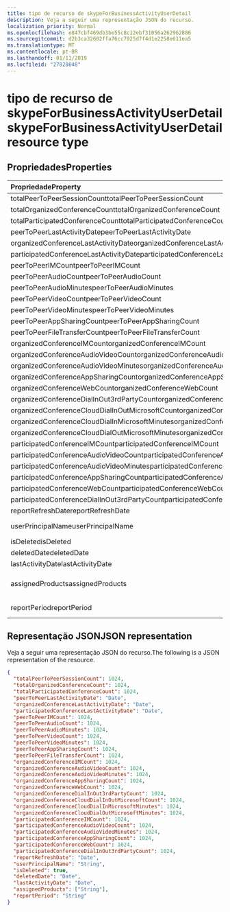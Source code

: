 ```yaml
---
title: tipo de recurso de skypeForBusinessActivityUserDetail
description: Veja a seguir uma representação JSON do recurso.
localization_priority: Normal
ms.openlocfilehash: e847cbf469db3be55c8c12ebf31056a262962886
ms.sourcegitcommit: d2b3ca32602ffa76cc7925d7f4d1e2258e611ea5
ms.translationtype: MT
ms.contentlocale: pt-BR
ms.lasthandoff: 01/11/2019
ms.locfileid: "27828648"
---
```

# <a name="skypeforbusinessactivityuserdetail-resource-type"></a><span data-ttu-id="7bdbc-103">tipo de recurso de skypeForBusinessActivityUserDetail</span><span class="sxs-lookup"><span data-stu-id="7bdbc-103">skypeForBusinessActivityUserDetail resource type</span></span>

## <a name="properties"></a><span data-ttu-id="7bdbc-104">Propriedades</span><span class="sxs-lookup"><span data-stu-id="7bdbc-104">Properties</span></span>

| <span data-ttu-id="7bdbc-105">Propriedade</span><span class="sxs-lookup"><span data-stu-id="7bdbc-105">Property</span></span>                                 | <span data-ttu-id="7bdbc-106">Tipo</span><span class="sxs-lookup"><span data-stu-id="7bdbc-106">Type</span></span>              |
| :--------------------------------------- | :---------------- |
| <span data-ttu-id="7bdbc-107">totalPeerToPeerSessionCount</span><span class="sxs-lookup"><span data-stu-id="7bdbc-107">totalPeerToPeerSessionCount</span></span>              | <span data-ttu-id="7bdbc-108">Int64</span><span class="sxs-lookup"><span data-stu-id="7bdbc-108">Int64</span></span>             |
| <span data-ttu-id="7bdbc-109">totalOrganizedConferenceCount</span><span class="sxs-lookup"><span data-stu-id="7bdbc-109">totalOrganizedConferenceCount</span></span>            | <span data-ttu-id="7bdbc-110">Int64</span><span class="sxs-lookup"><span data-stu-id="7bdbc-110">Int64</span></span>             |
| <span data-ttu-id="7bdbc-111">totalParticipatedConferenceCount</span><span class="sxs-lookup"><span data-stu-id="7bdbc-111">totalParticipatedConferenceCount</span></span>         | <span data-ttu-id="7bdbc-112">Int64</span><span class="sxs-lookup"><span data-stu-id="7bdbc-112">Int64</span></span>             |
| <span data-ttu-id="7bdbc-113">peerToPeerLastActivityDate</span><span class="sxs-lookup"><span data-stu-id="7bdbc-113">peerToPeerLastActivityDate</span></span>               | <span data-ttu-id="7bdbc-114">Data</span><span class="sxs-lookup"><span data-stu-id="7bdbc-114">Date</span></span>              |
| <span data-ttu-id="7bdbc-115">organizedConferenceLastActivityDate</span><span class="sxs-lookup"><span data-stu-id="7bdbc-115">organizedConferenceLastActivityDate</span></span>      | <span data-ttu-id="7bdbc-116">Data</span><span class="sxs-lookup"><span data-stu-id="7bdbc-116">Date</span></span>              |
| <span data-ttu-id="7bdbc-117">participatedConferenceLastActivityDate</span><span class="sxs-lookup"><span data-stu-id="7bdbc-117">participatedConferenceLastActivityDate</span></span>   | <span data-ttu-id="7bdbc-118">Data</span><span class="sxs-lookup"><span data-stu-id="7bdbc-118">Date</span></span>              |
| <span data-ttu-id="7bdbc-119">peerToPeerIMCount</span><span class="sxs-lookup"><span data-stu-id="7bdbc-119">peerToPeerIMCount</span></span>                        | <span data-ttu-id="7bdbc-120">Int64</span><span class="sxs-lookup"><span data-stu-id="7bdbc-120">Int64</span></span>             |
| <span data-ttu-id="7bdbc-121">peerToPeerAudioCount</span><span class="sxs-lookup"><span data-stu-id="7bdbc-121">peerToPeerAudioCount</span></span>                     | <span data-ttu-id="7bdbc-122">Int64</span><span class="sxs-lookup"><span data-stu-id="7bdbc-122">Int64</span></span>             |
| <span data-ttu-id="7bdbc-123">peerToPeerAudioMinutes</span><span class="sxs-lookup"><span data-stu-id="7bdbc-123">peerToPeerAudioMinutes</span></span>                   | <span data-ttu-id="7bdbc-124">Int64</span><span class="sxs-lookup"><span data-stu-id="7bdbc-124">Int64</span></span>             |
| <span data-ttu-id="7bdbc-125">peerToPeerVideoCount</span><span class="sxs-lookup"><span data-stu-id="7bdbc-125">peerToPeerVideoCount</span></span>                     | <span data-ttu-id="7bdbc-126">Int64</span><span class="sxs-lookup"><span data-stu-id="7bdbc-126">Int64</span></span>             |
| <span data-ttu-id="7bdbc-127">peerToPeerVideoMinutes</span><span class="sxs-lookup"><span data-stu-id="7bdbc-127">peerToPeerVideoMinutes</span></span>                   | <span data-ttu-id="7bdbc-128">Int64</span><span class="sxs-lookup"><span data-stu-id="7bdbc-128">Int64</span></span>             |
| <span data-ttu-id="7bdbc-129">peerToPeerAppSharingCount</span><span class="sxs-lookup"><span data-stu-id="7bdbc-129">peerToPeerAppSharingCount</span></span>                | <span data-ttu-id="7bdbc-130">Int64</span><span class="sxs-lookup"><span data-stu-id="7bdbc-130">Int64</span></span>             |
| <span data-ttu-id="7bdbc-131">peerToPeerFileTransferCount</span><span class="sxs-lookup"><span data-stu-id="7bdbc-131">peerToPeerFileTransferCount</span></span>              | <span data-ttu-id="7bdbc-132">Int64</span><span class="sxs-lookup"><span data-stu-id="7bdbc-132">Int64</span></span>             |
| <span data-ttu-id="7bdbc-133">organizedConferenceIMCount</span><span class="sxs-lookup"><span data-stu-id="7bdbc-133">organizedConferenceIMCount</span></span>               | <span data-ttu-id="7bdbc-134">Int64</span><span class="sxs-lookup"><span data-stu-id="7bdbc-134">Int64</span></span>             |
| <span data-ttu-id="7bdbc-135">organizedConferenceAudioVideoCount</span><span class="sxs-lookup"><span data-stu-id="7bdbc-135">organizedConferenceAudioVideoCount</span></span>       | <span data-ttu-id="7bdbc-136">Int64</span><span class="sxs-lookup"><span data-stu-id="7bdbc-136">Int64</span></span>             |
| <span data-ttu-id="7bdbc-137">organizedConferenceAudioVideoMinutes</span><span class="sxs-lookup"><span data-stu-id="7bdbc-137">organizedConferenceAudioVideoMinutes</span></span>     | <span data-ttu-id="7bdbc-138">Int64</span><span class="sxs-lookup"><span data-stu-id="7bdbc-138">Int64</span></span>             |
| <span data-ttu-id="7bdbc-139">organizedConferenceAppSharingCount</span><span class="sxs-lookup"><span data-stu-id="7bdbc-139">organizedConferenceAppSharingCount</span></span>       | <span data-ttu-id="7bdbc-140">Int64</span><span class="sxs-lookup"><span data-stu-id="7bdbc-140">Int64</span></span>             |
| <span data-ttu-id="7bdbc-141">organizedConferenceWebCount</span><span class="sxs-lookup"><span data-stu-id="7bdbc-141">organizedConferenceWebCount</span></span>              | <span data-ttu-id="7bdbc-142">Int64</span><span class="sxs-lookup"><span data-stu-id="7bdbc-142">Int64</span></span>             |
| <span data-ttu-id="7bdbc-143">organizedConferenceDialInOut3rdPartyCount</span><span class="sxs-lookup"><span data-stu-id="7bdbc-143">organizedConferenceDialInOut3rdPartyCount</span></span> | <span data-ttu-id="7bdbc-144">Int64</span><span class="sxs-lookup"><span data-stu-id="7bdbc-144">Int64</span></span>             |
| <span data-ttu-id="7bdbc-145">organizedConferenceCloudDialInOutMicrosoftCount</span><span class="sxs-lookup"><span data-stu-id="7bdbc-145">organizedConferenceCloudDialInOutMicrosoftCount</span></span> | <span data-ttu-id="7bdbc-146">Int64</span><span class="sxs-lookup"><span data-stu-id="7bdbc-146">Int64</span></span>             |
| <span data-ttu-id="7bdbc-147">organizedConferenceCloudDialInMicrosoftMinutes</span><span class="sxs-lookup"><span data-stu-id="7bdbc-147">organizedConferenceCloudDialInMicrosoftMinutes</span></span> | <span data-ttu-id="7bdbc-148">Int64</span><span class="sxs-lookup"><span data-stu-id="7bdbc-148">Int64</span></span>             |
| <span data-ttu-id="7bdbc-149">organizedConferenceCloudDialOutMicrosoftMinutes</span><span class="sxs-lookup"><span data-stu-id="7bdbc-149">organizedConferenceCloudDialOutMicrosoftMinutes</span></span> | <span data-ttu-id="7bdbc-150">Int64</span><span class="sxs-lookup"><span data-stu-id="7bdbc-150">Int64</span></span>             |
| <span data-ttu-id="7bdbc-151">participatedConferenceIMCount</span><span class="sxs-lookup"><span data-stu-id="7bdbc-151">participatedConferenceIMCount</span></span>           | <span data-ttu-id="7bdbc-152">Int64</span><span class="sxs-lookup"><span data-stu-id="7bdbc-152">Int64</span></span>             |
| <span data-ttu-id="7bdbc-153">participatedConferenceAudioVideoCount</span><span class="sxs-lookup"><span data-stu-id="7bdbc-153">participatedConferenceAudioVideoCount</span></span>   | <span data-ttu-id="7bdbc-154">Int64</span><span class="sxs-lookup"><span data-stu-id="7bdbc-154">Int64</span></span>             |
| <span data-ttu-id="7bdbc-155">participatedConferenceAudioVideoMinutes</span><span class="sxs-lookup"><span data-stu-id="7bdbc-155">participatedConferenceAudioVideoMinutes</span></span> | <span data-ttu-id="7bdbc-156">Int64</span><span class="sxs-lookup"><span data-stu-id="7bdbc-156">Int64</span></span>             |
| <span data-ttu-id="7bdbc-157">participatedConferenceAppSharingCount</span><span class="sxs-lookup"><span data-stu-id="7bdbc-157">participatedConferenceAppSharingCount</span></span>   | <span data-ttu-id="7bdbc-158">Int64</span><span class="sxs-lookup"><span data-stu-id="7bdbc-158">Int64</span></span>             |
| <span data-ttu-id="7bdbc-159">participatedConferenceWebCount</span><span class="sxs-lookup"><span data-stu-id="7bdbc-159">participatedConferenceWebCount</span></span>          | <span data-ttu-id="7bdbc-160">Int64</span><span class="sxs-lookup"><span data-stu-id="7bdbc-160">Int64</span></span>             |
| <span data-ttu-id="7bdbc-161">participatedConferenceDialInOut3rdPartyCount</span><span class="sxs-lookup"><span data-stu-id="7bdbc-161">participatedConferenceDialInOut3rdPartyCount</span></span> | <span data-ttu-id="7bdbc-162">Int64</span><span class="sxs-lookup"><span data-stu-id="7bdbc-162">Int64</span></span>             |
| <span data-ttu-id="7bdbc-163">reportRefreshDate</span><span class="sxs-lookup"><span data-stu-id="7bdbc-163">reportRefreshDate</span></span>                        | <span data-ttu-id="7bdbc-164">Data</span><span class="sxs-lookup"><span data-stu-id="7bdbc-164">Date</span></span>              |
| <span data-ttu-id="7bdbc-165">userPrincipalName</span><span class="sxs-lookup"><span data-stu-id="7bdbc-165">userPrincipalName</span></span>                        | <span data-ttu-id="7bdbc-166">Cadeia de caracteres</span><span class="sxs-lookup"><span data-stu-id="7bdbc-166">String</span></span>            |
| <span data-ttu-id="7bdbc-167">isDeleted</span><span class="sxs-lookup"><span data-stu-id="7bdbc-167">isDeleted</span></span>                                | <span data-ttu-id="7bdbc-168">Booliano</span><span class="sxs-lookup"><span data-stu-id="7bdbc-168">Boolean</span></span>           |
| <span data-ttu-id="7bdbc-169">deletedDate</span><span class="sxs-lookup"><span data-stu-id="7bdbc-169">deletedDate</span></span>                              | <span data-ttu-id="7bdbc-170">Data</span><span class="sxs-lookup"><span data-stu-id="7bdbc-170">Date</span></span>              |
| <span data-ttu-id="7bdbc-171">lastActivityDate</span><span class="sxs-lookup"><span data-stu-id="7bdbc-171">lastActivityDate</span></span>                         | <span data-ttu-id="7bdbc-172">Data</span><span class="sxs-lookup"><span data-stu-id="7bdbc-172">Date</span></span>              |
| <span data-ttu-id="7bdbc-173">assignedProducts</span><span class="sxs-lookup"><span data-stu-id="7bdbc-173">assignedProducts</span></span>                         | <span data-ttu-id="7bdbc-174">String collection</span><span class="sxs-lookup"><span data-stu-id="7bdbc-174">String collection</span></span> |
| <span data-ttu-id="7bdbc-175">reportPeriod</span><span class="sxs-lookup"><span data-stu-id="7bdbc-175">reportPeriod</span></span>                             | <span data-ttu-id="7bdbc-176">Cadeia de caracteres</span><span class="sxs-lookup"><span data-stu-id="7bdbc-176">String</span></span>            |

## <a name="json-representation"></a><span data-ttu-id="7bdbc-177">Representação JSON</span><span class="sxs-lookup"><span data-stu-id="7bdbc-177">JSON representation</span></span>

<span data-ttu-id="7bdbc-178">Veja a seguir uma representação JSON do recurso.</span><span class="sxs-lookup"><span data-stu-id="7bdbc-178">The following is a JSON representation of the resource.</span></span>

<!-- {
  "blockType": "resource",
  "@odata.type": "microsoft.graph.skypeForBusinessActivityUserDetail"
} -->

```json
{
  "totalPeerToPeerSessionCount": 1024, 
  "totalOrganizedConferenceCount": 1024, 
  "totalParticipatedConferenceCount": 1024, 
  "peerToPeerLastActivityDate": "Date", 
  "organizedConferenceLastActivityDate": "Date", 
  "participatedConferenceLastActivityDate": "Date", 
  "peerToPeerIMCount": 1024, 
  "peerToPeerAudioCount": 1024, 
  "peerToPeerAudioMinutes": 1024, 
  "peerToPeerVideoCount": 1024, 
  "peerToPeerVideoMinutes": 1024, 
  "peerToPeerAppSharingCount": 1024, 
  "peerToPeerFileTransferCount": 1024, 
  "organizedConferenceIMCount": 1024, 
  "organizedConferenceAudioVideoCount": 1024, 
  "organizedConferenceAudioVideoMinutes": 1024, 
  "organizedConferenceAppSharingCount": 1024, 
  "organizedConferenceWebCount": 1024, 
  "organizedConferenceDialInOut3rdPartyCount": 1024, 
  "organizedConferenceCloudDialInOutMicrosoftCount": 1024, 
  "organizedConferenceCloudDialInMicrosoftMinutes": 1024, 
  "organizedConferenceCloudDialOutMicrosoftMinutes": 1024, 
  "participatedConferenceIMCount": 1024, 
  "participatedConferenceAudioVideoCount": 1024, 
  "participatedConferenceAudioVideoMinutes": 1024, 
  "participatedConferenceAppSharingCount": 1024, 
  "participatedConferenceWebCount": 1024, 
  "participatedConferenceDialInOut3rdPartyCount": 1024, 
  "reportRefreshDate": "Date", 
  "userPrincipalName": "String", 
  "isDeleted": true, 
  "deletedDate": "Date", 
  "lastActivityDate": "Date", 
  "assignedProducts": ["String"], 
  "reportPeriod": "String"
}
```
